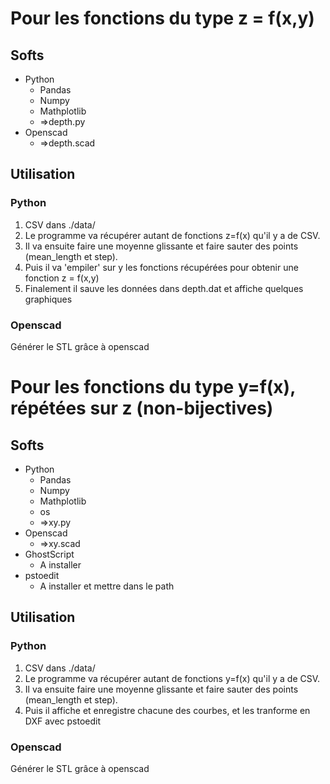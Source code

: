 # Pour les fonctions du type z = f(x,y)

## Softs
* Python
  - Pandas
  - Numpy
  - Mathplotlib
  - =>depth.py
* Openscad
  - =>depth.scad

## Utilisation
### Python
1. CSV dans ./data/
2. Le programme va récupérer autant de fonctions z=f(x) qu'il y a de CSV.
3. Il va ensuite faire une moyenne glissante et faire sauter des points (mean_length et step).
4. Puis il va 'empiler' sur y les fonctions récupérées pour obtenir une fonction z = f(x,y)
5. Finalement il sauve les données dans depth.dat et affiche quelques graphiques
### Openscad
Générer le STL grâce à openscad


# Pour les fonctions du type y=f(x), répétées sur z (non-bijectives)

## Softs
* Python
  - Pandas
  - Numpy
  - Mathplotlib
  - os
  - =>xy.py
* Openscad
  - =>xy.scad
* GhostScript
  - A installer
* pstoedit
  - A installer et mettre dans le path

## Utilisation
### Python
1. CSV dans ./data/
2. Le programme va récupérer autant de fonctions y=f(x) qu'il y a de CSV.
3. Il va ensuite faire une moyenne glissante et faire sauter des points (mean_length et step).
4. Puis il affiche et enregistre chacune des courbes, et les tranforme en DXF avec pstoedit
### Openscad
Générer le STL grâce à openscad
